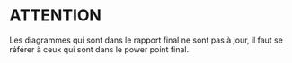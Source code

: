 # ATTENTION

Les diagrammes qui sont dans le rapport final ne sont pas à jour, il faut se référer à ceux qui sont dans le power point final.
